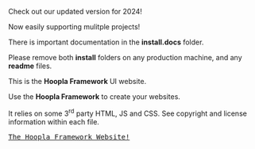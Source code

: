 Check out our updated version for 2024!

Now easily supporting mulitple projects!

There is important documentation in the **install.docs** folder.

Please remove both **install** folders on any production machine, and any **readme** files.

This is the **Hoopla Framework** UI website.

Use the **Hoopla Framework** to create your websites.

It relies on some 3<sup>rd</sup> party HTML, JS and CSS.  See copyright and license information within each file.

<pre><a href="https://www.hooplaframework.com">The Hoopla Framework Website!</a></pre>
